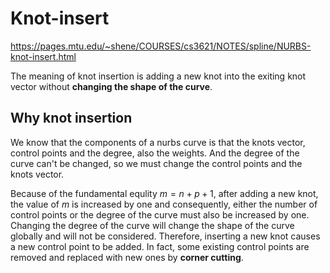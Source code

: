 # Knot-insert

https://pages.mtu.edu/~shene/COURSES/cs3621/NOTES/spline/NURBS-knot-insert.html

The meaning of knot insertion is adding a new knot into the exiting knot vector without __changing the shape of the curve__.

## Why knot insertion



We know that the components of a nurbs curve is that the knots vector, control points and the degree, also the weights. And the degree of the curve can't be changed, so we must change the control points and the  knots vector. 

Because of the fundamental equlity $m = n +p +1$, after adding a new knot, the value of $m$ is increased by one and consequently, either the number of control points or the degree of the curve must also be increased by one.  Changing the degree of the curve will change the shape of the curve globally and will not be considered. Therefore, inserting a new knot causes a new control point to be added. In fact, some existing control points are removed and replaced with new ones by __corner cutting__.




